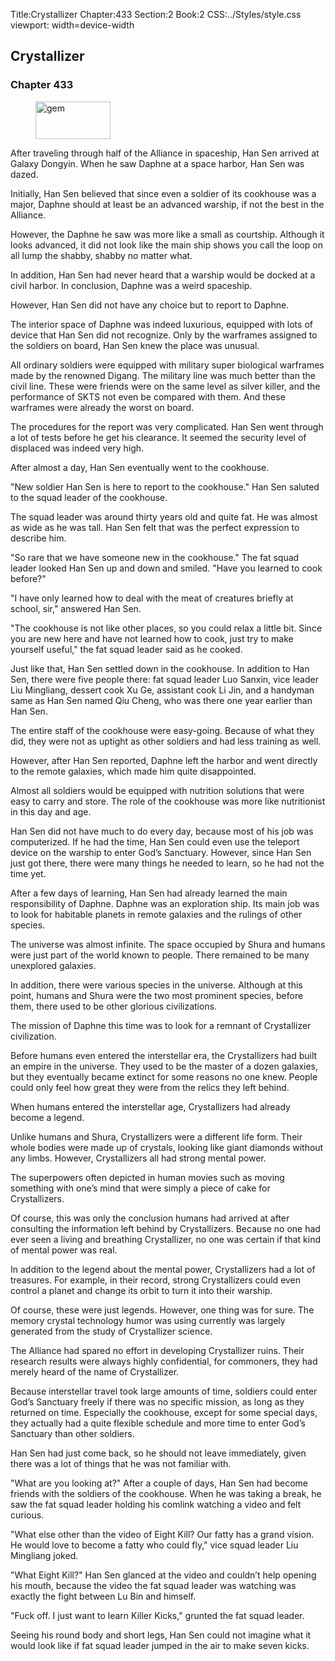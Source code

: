 Title:Crystallizer 
Chapter:433 
Section:2 
Book:2 
CSS:../Styles/style.css 
viewport: width=device-width
  
## Crystallizer
### Chapter 433 
<figure>
	<img src="../Images/gem.gif" alt="gem" id="gem" width="120" height="60" />
</figure>
  

  
  After traveling through half of the Alliance in spaceship, Han Sen arrived at Galaxy Dongyin. When he saw Daphne at a space harbor, Han Sen was dazed.

Initially, Han Sen believed that since even a soldier of its cookhouse was a major, Daphne should at least be an advanced warship, if not the best in the Alliance.

However, the Daphne he saw was more like a small as courtship. Although it looks advanced, it did not look like the main ship shows you call the loop on all lump the shabby, shabby no matter what.

In addition, Han Sen had never heard that a warship would be docked at a civil harbor. In conclusion, Daphne was a weird spaceship.

However, Han Sen did not have any choice but to report to Daphne.

The interior space of Daphne was indeed luxurious, equipped with lots of device that Han Sen did not recognize. Only by the warframes assigned to the soldiers on board, Han Sen knew the place was unusual.

All ordinary soldiers were equipped with military super biological warframes made by the renowned Digang. The military line was much better than the civil line. These were friends were on the same level as silver killer, and the performance of SKTS not even be compared with them. And these warframes were already the worst on board.

The procedures for the report was very complicated. Han Sen went through a lot of tests before he get his clearance. It seemed the security level of displaced was indeed very high.

After almost a day, Han Sen eventually went to the cookhouse.

"New soldier Han Sen is here to report to the cookhouse." Han Sen saluted to the squad leader of the cookhouse.

The squad leader was around thirty years old and quite fat. He was almost as wide as he was tall. Han Sen felt that was the perfect expression to describe him.

"So rare that we have someone new in the cookhouse." The fat squad leader looked Han Sen up and down and smiled. "Have you learned to cook before?"

"I have only learned how to deal with the meat of creatures briefly at school, sir," answered Han Sen.

"The cookhouse is not like other places, so you could relax a little bit. Since you are new here and have not learned how to cook, just try to make yourself useful," the fat squad leader said as he cooked.

Just like that, Han Sen settled down in the cookhouse. In addition to Han Sen, there were five people there: fat squad leader Luo Sanxin, vice leader Liu Mingliang, dessert cook Xu Ge, assistant cook Li Jin, and a handyman same as Han Sen named Qiu Cheng, who was there one year earlier than Han Sen.

The entire staff of the cookhouse were easy-going. Because of what they did, they were not as uptight as other soldiers and had less training as well.

However, after Han Sen reported, Daphne left the harbor and went directly to the remote galaxies, which made him quite disappointed.

Almost all soldiers would be equipped with nutrition solutions that were easy to carry and store. The role of the cookhouse was more like nutritionist in this day and age.

Han Sen did not have much to do every day, because most of his job was computerized. If he had the time, Han Sen could even use the teleport device on the warship to enter God’s Sanctuary. However, since Han Sen just got there, there were many things he needed to learn, so he had not the time yet.

After a few days of learning, Han Sen had already learned the main responsibility of Daphne. Daphne was an exploration ship. Its main job was to look for habitable planets in remote galaxies and the rulings of other species.

The universe was almost infinite. The space occupied by Shura and humans were just part of the world known to people. There remained to be many unexplored galaxies.

In addition, there were various species in the universe. Although at this point, humans and Shura were the two most prominent species, before them, there used to be other glorious civilizations.

The mission of Daphne this time was to look for a remnant of Crystallizer civilization.

Before humans even entered the interstellar era, the Crystallizers had built an empire in the universe. They used to be the master of a dozen galaxies, but they eventually became extinct for some reasons no one knew. People could only feel how great they were from the relics they left behind.

When humans entered the interstellar age, Crystallizers had already become a legend.

Unlike humans and Shura, Crystallizers were a different life form. Their whole bodies were made up of crystals, looking like giant diamonds without any limbs. However, Crystallizers all had strong mental power.

The superpowers often depicted in human movies such as moving something with one’s mind that were simply a piece of cake for Crystallizers.

Of course, this was only the conclusion humans had arrived at after consulting the information left behind by Crystallizers. Because no one had ever seen a living and breathing Crystallizer, no one was certain if that kind of mental power was real.

In addition to the legend about the mental power, Crystallizers had a lot of treasures. For example, in their record, strong Crystallizers could even control a planet and change its orbit to turn it into their warship.

Of course, these were just legends. However, one thing was for sure. The memory crystal technology humor was using currently was largely generated from the study of Crystallizer science.

The Alliance had spared no effort in developing Crystallizer ruins. Their research results were always highly confidential, for commoners, they had merely heard of the name of Crystallizer.

Because interstellar travel took large amounts of time, soldiers could enter God’s Sanctuary freely if there was no specific mission, as long as they returned on time. Especially the cookhouse, except for some special days, they actually had a quite flexible schedule and more time to enter God’s Sanctuary than other soldiers.

Han Sen had just come back, so he should not leave immediately, given there was a lot of things that he was not familiar with.

"What are you looking at?" After a couple of days, Han Sen had become friends with the soldiers of the cookhouse. When he was taking a break, he saw the fat squad leader holding his comlink watching a video and felt curious.

"What else other than the video of Eight Kill? Our fatty has a grand vision. He would love to become a fatty who could fly," vice squad leader Liu Mingliang joked.

"What Eight Kill?" Han Sen glanced at the video and couldn’t help opening his mouth, because the video the fat squad leader was watching was exactly the fight between Lu Bin and himself.

"Fuck off. I just want to learn Killer Kicks," grunted the fat squad leader.

Seeing his round body and short legs, Han Sen could not imagine what it would look like if fat squad leader jumped in the air to make seven kicks.
